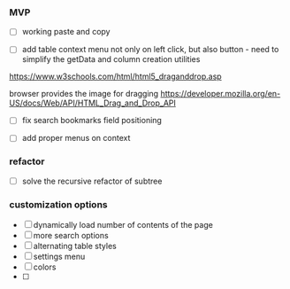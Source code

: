 

### MVP
- [ ] working paste and copy
- [ ] add table context menu not only on left click, but also button - need to simplify the getData and column creation utilities





https://www.w3schools.com/html/html5_draganddrop.asp

browser provides the image for dragging
https://developer.mozilla.org/en-US/docs/Web/API/HTML_Drag_and_Drop_API

- [ ]  fix search bookmarks field positioning
- [ ]  add proper menus on context


### refactor

- [ ] solve the recursive refactor of subtree

### customization options
- [ ]  dynamically load number of contents of the page
- [ ] more search options
- [ ] alternating table styles
- [ ]  settings menu
- [ ] colors
- [ ] 
